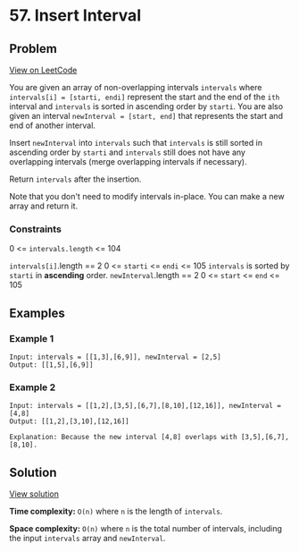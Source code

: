 # 57. Insert Interval

## Problem
[View on LeetCode](https://leetcode.com/problems/insert-interval/description/)

You are given an array of non-overlapping intervals `intervals` where `intervals[i] = [starti, endi]` represent the start and the end of the `ith` interval and `intervals` is sorted in ascending order by `starti`. You are also given an interval `newInterval = [start, end]` that represents the start and end of another interval.

Insert `newInterval` into `intervals` such that `intervals` is still sorted in ascending order by `starti` and `intervals` still does not have any overlapping intervals (merge overlapping intervals if necessary).

Return `intervals` after the insertion.

Note that you don't need to modify intervals in-place. You can make a new array and return it.

### Constraints

0 <= `intervals.length` <= 104

`intervals[i]`.length == 2
0 <= `starti` <= `endi` <= 105
`intervals` is sorted by `starti` in **ascending** order.
`newInterval`.length == 2
0 <= `start` <= `end` <= 105

## Examples

### Example 1
```
Input: intervals = [[1,3],[6,9]], newInterval = [2,5]
Output: [[1,5],[6,9]]
```

### Example 2
```
Input: intervals = [[1,2],[3,5],[6,7],[8,10],[12,16]], newInterval = [4,8]
Output: [[1,2],[3,10],[12,16]]

Explanation: Because the new interval [4,8] overlaps with [3,5],[6,7],[8,10].
```

## Solution

[View solution](./57-Insert_Interval_v1.0.js)

**Time complexity:** `O(n)` where `n` is the length of `intervals`.

**Space complexity:** `O(n)` where `n` is the total number of intervals, including the input `intervals` array and  `newInterval`.